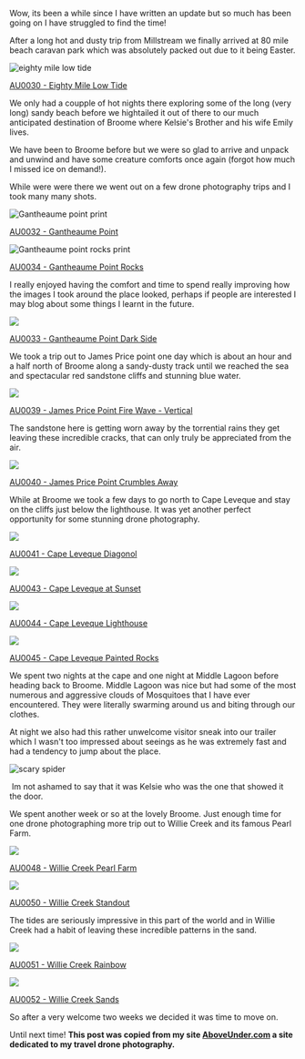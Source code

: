 Wow, its been a while since I have written an update but so much has been going on I have struggled to find the time!

After a long hot and dusty trip from Millstream we finally arrived at 80 mile beach caravan park which was absolutely packed out due to it being Easter.

![eighty mile low tide](http://cdn.shopify.com/s/files/1/1830/7597/files/Eighty_Mile_Low_Tide_1024x1024.jpg?v=1494402749)

[AU0030 - Eighty Mile Low Tide](http://aboveunder.azurewebsites.net/products/au0030-eighty-mile-low-tide "eighty mile low tide print")

We only had a coupple of hot nights there exploring some of the long (very long) sandy beach before we hightailed it out of there to our much anticipated destination of Broome where Kelsie's Brother and his wife Emily lives.

We have been to Broome before but we were so glad to arrive and unpack and unwind and have some creature comforts once again (forgot how much I missed ice on demand!). 

While were were there we went out on a few drone photography trips and I took many many shots.

![Gantheaume point print](http://cdn.shopify.com/s/files/1/1830/7597/files/Gantheaume_Point_1024x1024.jpg?v=1494403114)

[AU0032 - Gantheaume Point](http://aboveunder.azurewebsites.net/products/au0032-gantheaume-point)

![Gantheaume point rocks print](http://cdn.shopify.com/s/files/1/1830/7597/files/Gantheaume_Point_Rocks_1024x1024.jpg?v=1493381716)

[AU0034 - Gantheaume Point Rocks](http://aboveunder.azurewebsites.net/products/au0034-gantheaume-point-rocks)

I really enjoyed having the comfort and time to spend really improving how the images I took around the place looked, perhaps if people are interested I may blog about some things I learnt in the future.

![](/posts/camping-oz-2017-west-kimberly/Gantheaume_Point_Dark_Side_1024x1024.jpg?v=1493380205)

[AU0033 - Gantheaume Point Dark Side](http://aboveunder.azurewebsites.net/products/au0033-gantheaume-point-dark-side)

We took a trip out to James Price point one day which is about an hour and a half north of Broome along a sandy-dusty track until we reached the sea and spectacular red sandstone cliffs and stunning blue water.

![](/posts/camping-oz-2017-west-kimberly/James_Price_Point_Fire_Wave_-_Vertical_1024x1024.jpg?v=1493381241)

[AU0039 - James Price Point Fire Wave - Vertical](http://aboveunder.azurewebsites.net/products/au0039-james-price-point-fire-wave-vertical "james price point picture print")

The sandstone here is getting worn away by the torrential rains they get leaving these incredible cracks, that can only truly be appreciated from the air.

![](/posts/camping-oz-2017-west-kimberly/James_Price_Point_Crumbles_Away_1024x1024.jpg?v=1493381387)

[AU0040 - James Price Point Crumbles Away](http://aboveunder.azurewebsites.net/products/au0040-james-price-point-crumbles-away)

While at Broome we took a few days to go north to Cape Leveque and stay on the cliffs just below the lighthouse. It was yet another perfect opportunity for some stunning drone photography.

![](/posts/camping-oz-2017-west-kimberly/Cape_Leveque_Diagonol_1024x1024.jpg?v=1493557899)

[AU0041 - Cape Leveque Diagonol](http://aboveunder.azurewebsites.net/products/au0041-cape-leveque-diagonol "cape leveque print ocean and rocks")

![](/posts/camping-oz-2017-west-kimberly/Cape_Leveque_at_Sunset_1024x1024.jpg?v=1493558220)

[AU0043 - Cape Leveque at Sunset](http://aboveunder.azurewebsites.net/products/au0043-cape-leveque-at-sunset "cape leveque print with red rocks")

![](/posts/camping-oz-2017-west-kimberly/Cape_Leveque_Lighthouse_1024x1024.jpg?v=1493558368)

[AU0044 - Cape Leveque Lighthouse](http://aboveunder.azurewebsites.net/products/au0044-cape-leveque-lighthouse "cape leveque lighthouse print")

![](/posts/camping-oz-2017-west-kimberly/Cape_Leveque_Painted_Rocks_1024x1024.jpg?v=1493558544)

[AU0045 - Cape Leveque Painted Rocks](http://aboveunder.azurewebsites.net/products/au0045-cape-leveque-painted-rocks "the stunning red rocks of cape leveque")

We spent two nights at the cape and one night at Middle Lagoon before heading back to Broome. Middle Lagoon was nice but had some of the most numerous and aggressive clouds of Mosquitoes that I have ever encountered. They were literally swarming around us and biting through our clothes.

At night we also had this rather unwelcome visitor sneak into our trailer which I wasn't too impressed about seeings as he was extremely fast and had a tendency to jump about the place. 

![scary spider](http://cdn.shopify.com/s/files/1/1830/7597/files/IMG_7500_1024x1024.JPG?v=1494405159)

 Im not ashamed to say that it was Kelsie who was the one that showed it the door.

We spent another week or so at the lovely Broome. Just enough time for one drone photographing more trip out to Willie Creek and its famous Pearl Farm.

![](/posts/camping-oz-2017-west-kimberly/Willie_Creek_Pearl_Farm_1024x1024.jpg?v=1494464353)

[AU0048 - Willie Creek Pearl Farm](http://aboveunder.azurewebsites.net/products/au0048-willie-creek-pearl-farm)

![](/posts/camping-oz-2017-west-kimberly/Willie_Creek_Standout_1024x1024.jpg?v=1494464540)

[AU0050 - Willie Creek Standout](http://aboveunder.azurewebsites.net/products/au0050-willie-creek-standout)

The tides are seriously impressive in this part of the world and in Willie Creek had a habit of leaving these incredible patterns in the sand.

![](/posts/camping-oz-2017-west-kimberly/Willie_Creek_Rainbow_1024x1024.jpg?v=1494464617)

[AU0051 - Willie Creek Rainbow](http://aboveunder.azurewebsites.net/products/au0051-willie-creek-rainbow)

![](/posts/camping-oz-2017-west-kimberly/Willie_Creek_Sands_1024x1024.jpg?v=1494464678)

[AU0052 - Willie Creek Sands](http://aboveunder.azurewebsites.net/products/au0052-willie-creek-sands)

So after a very welcome two weeks we decided it was time to move on.

Until next time!
 **This post was copied from my site [AboveUnder.com](http://aboveunder.azurewebsites.net) a site dedicated to my travel drone photography.**